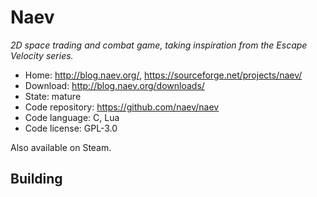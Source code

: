# Naev

_2D space trading and combat game, taking inspiration from the Escape Velocity series._

- Home: http://blog.naev.org/, https://sourceforge.net/projects/naev/
- Download: http://blog.naev.org/downloads/
- State: mature
- Code repository: https://github.com/naev/naev
- Code language: C, Lua
- Code license: GPL-3.0

Also available on Steam.

## Building

